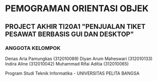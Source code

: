 # PEMOGRAMAN ORIENTASI OBJEK

## PROJECT AKHIR TI20A1 "PENJUALAN TIKET PESAWAT BERBASIS GUI DAN DESKTOP"

### ANGGOTA KELOMPOK

Denas Aria Pamungkas  (312010089)
Diyan Arum Maheswari  (312010133)
Indira Aline          (312010042)
Muhammad Rifai Aditia (312010065)

Program Studi Teknik Informatika - UNIVERSITAS PELITA BANGSA
